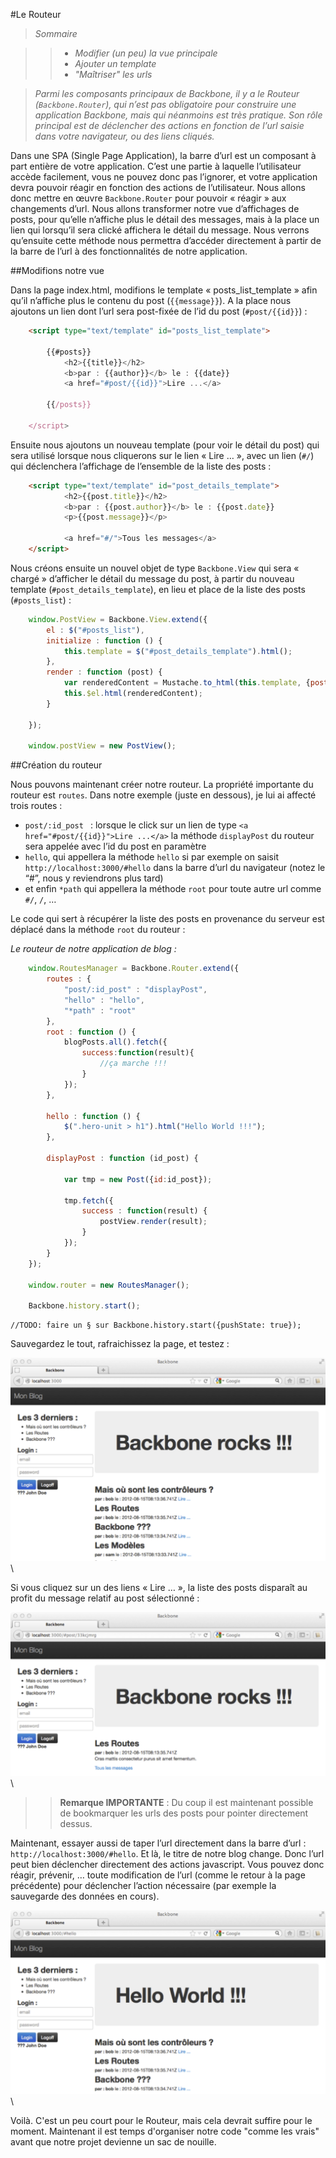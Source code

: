 #Le Routeur

>*Sommaire*

>>- *Modifier (un peu) la vue principale*
>>- *Ajouter un template*
>>- *"Maîtriser" les urls*


>*Parmi les composants principaux de Backbone, il y a le Routeur (`Backbone.Router`), qui n’est pas obligatoire pour construire une application Backbone, mais qui néanmoins est très pratique. Son rôle principal est de déclencher des actions en fonction de l’url saisie dans votre navigateur, ou des liens cliqués.*

Dans une SPA (Single Page Application), la barre d’url est un composant à part entière de votre application. C’est une partie à laquelle l’utilisateur accède facilement, vous ne pouvez donc pas l’ignorer, et votre application devra pouvoir réagir en fonction des actions de l’utilisateur. Nous allons donc mettre en œuvre `Backbone.Router` pour pouvoir « réagir » aux changements d’url.
Nous allons transformer notre vue d’affichages de posts, pour qu’elle n’affiche plus le détail des messages, mais à la place un lien qui lorsqu’il sera clické affichera le détail du message. Nous verrons qu’ensuite cette méthode nous permettra d’accéder directement à partir de la barre de l’url à des fonctionnalités de notre application.

##Modifions notre vue

Dans la page index.html, modifions le template « posts_list_template » afin qu’il n’affiche plus le contenu du post (`{{message}}`). A la place nous ajoutons un lien dont l’url sera post-fixée de l’id du post (`#post/{{id}}`) :

```html
	<script type="text/template" id="posts_list_template">

	    {{#posts}}
	        <h2>{{title}}</h2>
	        <b>par : {{author}}</b> le : {{date}}
	        <a href="#post/{{id}}">Lire ...</a>

	    {{/posts}}

	</script>
```

Ensuite nous ajoutons un nouveau template (pour voir le détail du post) qui sera utilisé lorsque nous cliquerons sur le lien « Lire … », avec un lien (`#/`) qui déclenchera l’affichage de l’ensemble de la liste des posts :

```html
	<script type="text/template" id="post_details_template">
	        <h2>{{post.title}}</h2>
	        <b>par : {{post.author}}</b> le : {{post.date}}
	        <p>{{post.message}}</p>

	        <a href="#/">Tous les messages</a>
	</script>
```

Nous créons ensuite un nouvel objet de type `Backbone.View` qui sera « chargé » d’afficher le détail du message du post, à partir du nouveau template (`#post_details_template`), en lieu et place de la liste des posts (`#posts_list`) :

```javascript
	window.PostView = Backbone.View.extend({
	    el : $("#posts_list"),
	    initialize : function () {
	        this.template = $("#post_details_template").html();
	    },
	    render : function (post) {               
	        var renderedContent = Mustache.to_html(this.template, {post : post.toJSON()} );
	        this.$el.html(renderedContent);
	    }

	});

	window.postView = new PostView();
```

##Création du routeur

Nous pouvons maintenant créer notre routeur. La propriété importante du routeur est `routes`. Dans notre exemple (juste en dessous), je lui ai affecté trois routes :

- `post/:id_post ` : lorsque le click sur un lien de type `<a href="#post/{{id}}">Lire ...</a>` la méthode `displayPost` du routeur sera appelée avec l’id du post en paramètre
- `hello`, qui appellera la méthode `hello` si par exemple on saisit `http://localhost:3000/#hello` dans la barre d’url du navigateur (notez le “#”, nous y reviendrons plus tard)
- et enfin `*path` qui appellera la méthode `root` pour toute autre url comme `#/`, `/`, …

Le code qui sert à récupérer la liste des posts en provenance du serveur est déplacé dans la méthode `root` du routeur :

*Le routeur de notre application de blog :*

```javascript
	window.RoutesManager = Backbone.Router.extend({
	    routes : {
	        "post/:id_post" : "displayPost",
	        "hello" : "hello",
	        "*path" : "root"
	    },
	    root : function () {
	        blogPosts.all().fetch({
	            success:function(result){
	                //ça marche !!!
	            }
	        });
	    },

	    hello : function () {
	        $(".hero-unit > h1").html("Hello World !!!");
	    },

	    displayPost : function (id_post) {

	        var tmp = new Post({id:id_post});

	        tmp.fetch({
	            success : function(result) {
	                postView.render(result);
	            }
	        });   
	    }
	});

	window.router = new RoutesManager();
	
	Backbone.history.start();
```

	//TODO: faire un § sur Backbone.history.start({pushState: true}); 

Sauvegardez le tout, rafraichissez la page, et testez :

![BB](RSRC/08_01_routeur.png)\


Si vous cliquez sur un des liens « Lire … », la liste des posts disparaît au profit du message relatif au post sélectionné :

![BB](RSRC/08_02_routeur.png)\


>>**Remarque IMPORTANTE** : Du coup il est maintenant possible de bookmarquer les urls des posts pour pointer directement dessus.

Maintenant, essayer aussi de taper l’url directement dans la barre d’url : `http://localhost:3000/#hello`. Et là, le titre de notre blog change. Donc l’url peut bien déclencher directement des actions javascript. Vous pouvez donc réagir, prévenir, … toute modification de l’url (comme le retour à la page précédente) pour déclencher l’action nécessaire (par exemple la sauvegarde des données en cours).

![BB](RSRC/08_03_routeur.png)\


Voilà. C'est un peu court pour le Routeur, mais cela devrait suffire pour le moment. Maintenant il est temps d'organiser notre code "comme les vrais" avant que notre projet devienne un sac de nouille.


